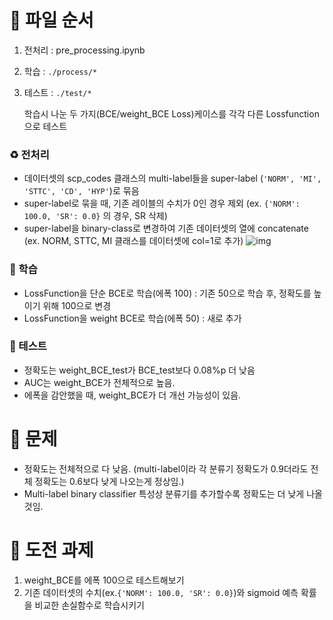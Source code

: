 # 🙌 파일 순서
1. 전처리 : pre_processing.ipynb
2. 학습 : `./process/*`
3. 테스트 : `./test/*`

    학습시 나눈 두 가지(BCE/weight_BCE Loss)케이스를 각각 다른 Lossfunction으로 테스트

### ♻️ 전처리
- 데이터셋의 scp_codes 클래스의 multi-label들을 super-label (`'NORM', 'MI', 'STTC', 'CD', 'HYP'`)로 묶음
- super-label로 묶을 때, 기존 레이블의 수치가 0인 경우 제외 (ex. `{'NORM': 100.0, 'SR': 0.0}` 의 경우, SR 삭제)
- super-label을 binary-class로 변경하여 기존 데이터셋의 열에 concatenate (ex. NORM, STTC, MI 클래스를 데이터셋에 col=1로 추가)
![img](https://github.com/user-attachments/assets/fffe6e07-7faa-4769-8b4b-f841fe6c23a6)

### 📖 학습
- LossFunction을 단순 BCE로 학습(에폭 100) : 기존 50으로 학습 후, 정확도를 높이기 위해 100으로 변경
- LossFunction을 weight BCE로 학습(에폭 50) : 새로 추가

### 🧪 테스트
- 정확도는 weight_BCE_test가 BCE_test보다 0.08%p 더 낮음  
- AUC는 weight_BCE가 전체적으로 높음.
- 에폭을 감안했을 때, weight_BCE가 더 개선 가능성이 있음.

# 🐛 문제
- 정확도는 전체적으로 다 낮음. (multi-label이라 각 분류기 정확도가 0.9더라도 전체 정확도는 0.6보다 낮게 나오는게 정상임.)
- Multi-label binary classifier 특성상 분류기를 추가할수록 정확도는 더 낮게 나올 것임.

# 🤙 도전 과제
1. weight_BCE를 에폭 100으로 테스트해보기
2. 기존 데이터셋의 수치(ex.`{'NORM': 100.0, 'SR': 0.0}`)와 sigmoid 예측 확률을 비교한 손실함수로 학습시키기
